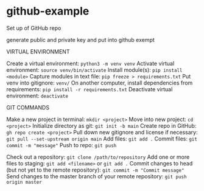 # github-example
Set up of GitHub repo

generate public and private key and put into github exempt


VIRTUAL ENVIRONMENT

Create a virtual environment: `python3 -m venv venv`
Activate virtual environment: `source venv/bin/activate`
Install module(s): `pip install <module>`
Capture modules in text file: `pip freeze > requirements.txt`
Put venv into gitignore:  `venv/`
On another computer, install dependencies from requirements: `pip install -r requirements.txt` 
Deactivate virtual environment: `deactivate`


GIT COMMANDS

Make a new project in terminal: `mkdir <project>`
Move into new project: `cd <project>`
Initialize directory as git: `git init -b main`
Create repo in GitHub:  `gh repo create <project>`
Pull down new gitignore and license if necessary: `git pull --set-upstream origin main`
Add files:  `git add .`
Commit files:  `git commit -m "message"`
Push to repo: `git push`



Check out a repository:  `git clone /path/to/repository`
Add one or more files to staging:  `git add <filename>` or `git add .`
Commit changes to head (but not yet to the remote repository): `git commit -m "Commit message"`
Send changes to the master branch of your remote repository: `git push origin master`
